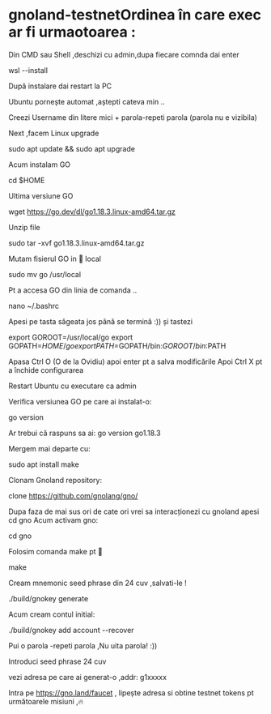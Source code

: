 # gnoland-testnetOrdinea în care exec ar fi urmaotoarea : 

Din CMD sau Shell ,deschizi cu admin,dupa fiecare comnda dai enter



wsl --install

După instalare dai restart la PC

Ubuntu pornește automat ,aștepti cateva min ..

Creezi Username din litere mici + parola-repeti parola (parola nu e vizibila)

 Next ,facem Linux upgrade 

sudo apt update && sudo apt upgrade

Acum instalam GO

cd $HOME

Ultima versiune GO

wget https://go.dev/dl/go1.18.3.linux-amd64.tar.gz

Unzip file

sudo tar -xvf go1.18.3.linux-amd64.tar.gz

Mutam fisierul GO in 📁 local
 
sudo mv go /usr/local


Pt a accesa GO din linia de comanda ..

nano ~/.bashrc

Apesi pe tasta săgeata jos până se termină :)) și tastezi 

export GOROOT=/usr/local/go
export GOPATH=$HOME/go
export PATH=$GOPATH/bin:$GOROOT/bin:$PATH

Apasa Ctrl O (O de la Ovidiu) apoi enter pt a salva modificările
Apoi Ctrl X pt a închide configurarea

Restart Ubuntu cu executare ca admin

Verifica  versiunea GO pe care ai instalat-o:

go version

Ar trebui că raspuns sa ai: go version go1.18.3

Mergem mai departe cu:

sudo apt install make

Clonam Gnoland repository:

clone https://github.com/gnolang/gno/


Dupa faza de mai sus ori de cate ori vrei sa interacționezi cu gnoland apesi cd gno
Acum activam gno:

cd gno


Folosim comanda make pt 🏢

make


Cream mnemonic seed phrase din 24 cuv ,salvati-le !


./build/gnokey generate



Acum cream contul initial:

./build/gnokey add account --recover

Pui o parola -repeti parola ,Nu uita parola! :))

Introduci seed phrase 24 cuv 

 vezi adresa pe care ai generat-o ,addr: g1xxxxx

Intra pe https://gno.land/faucet , lipește adresa si obtine testnet tokens pt următoarele misiuni ,🔥
